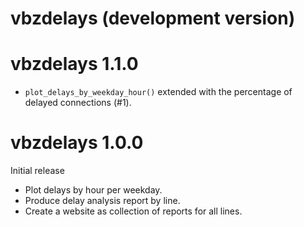 # vbzdelays (development version)

# vbzdelays 1.1.0

* `plot_delays_by_weekday_hour()` extended with the percentage of delayed connections (#1).

# vbzdelays 1.0.0

Initial release

* Plot delays by hour per weekday.
* Produce delay analysis report by line.
* Create a website as collection of reports for all lines.
